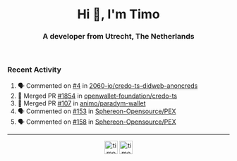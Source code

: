 <h1 align="center">Hi 👋, I'm Timo</h1>
<h3 align="center">A developer from Utrecht, The Netherlands</h3>
<br/>
<!-- https://github.com/rahuldkjain/github-profile-readme-generator --!>

<!--  <p align="left"><img src="https://github-readme-stats.vercel.app/api?username=timoglastra&show_icons=true&count_private=true&" alt="timoglastra" /></p> --!>

<!--
Github language stats
<p align="left"><img src="https://github-readme-stats.vercel.app/api/top-langs/?username=timoglastra&layout=compact" alt="timoglastra" /><p>
-->

<!-- Codestats language stats -->
<!-- <p align="left"><img src="https://codestats-readme.vercel.app/api/top-langs/?username=timoglastra&layout=compact&language_count=12" alt="timoglastra" /><p>    --!>
  
<h3>Recent Activity</h3>

<!--START_SECTION:activity-->
1. 🗣 Commented on [#4](https://github.com/2060-io/credo-ts-didweb-anoncreds/pull/4#issuecomment-2088543856) in [2060-io/credo-ts-didweb-anoncreds](https://github.com/2060-io/credo-ts-didweb-anoncreds)
2. 🎉 Merged PR [#1854](https://github.com/openwallet-foundation/credo-ts/pull/1854) in [openwallet-foundation/credo-ts](https://github.com/openwallet-foundation/credo-ts)
3. 🎉 Merged PR [#107](https://github.com/animo/paradym-wallet/pull/107) in [animo/paradym-wallet](https://github.com/animo/paradym-wallet)
4. 🗣 Commented on [#153](https://github.com/Sphereon-Opensource/PEX/pull/153#issuecomment-2088458710) in [Sphereon-Opensource/PEX](https://github.com/Sphereon-Opensource/PEX)
5. 🗣 Commented on [#158](https://github.com/Sphereon-Opensource/PEX/pull/158#issuecomment-2088456861) in [Sphereon-Opensource/PEX](https://github.com/Sphereon-Opensource/PEX)
<!--END_SECTION:activity-->

---

<p align="center">
<a href="https://twitter.com/timoglastra" target="blank"><img align="center" src="https://cdn.jsdelivr.net/npm/simple-icons@3.0.1/icons/twitter.svg" alt="timoglastra" height="30" width="30" /></a>
<a href="https://linkedin.com/in/timoglastra" target="blank"><img align="center" src="https://cdn.jsdelivr.net/npm/simple-icons@3.0.1/icons/linkedin.svg" alt="timoglastra" height="30" width="30" /></a>
</p>



